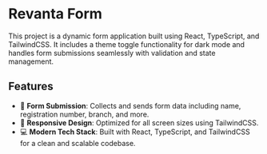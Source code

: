 # Revanta Form

This project is a dynamic form application built using React, TypeScript, and TailwindCSS. It includes a theme toggle functionality for dark mode and handles form submissions seamlessly with validation and state management.

## Features

- 🎯 **Form Submission**: Collects and sends form data including name, registration number, branch, and more.
- 🚀 **Responsive Design**: Optimized for all screen sizes using TailwindCSS.
- 💻 **Modern Tech Stack**: Built with React, TypeScript, and TailwindCSS for a clean and scalable codebase.
